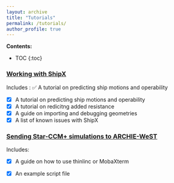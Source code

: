 ```yaml
---
layout: archive
title: "Tutorials"
permalink: /tutorials/
author_profile: true
---
```


**Contents:**
* TOC
{:toc}


### [Working with ShipX](https://momchil-terziev.github.io/resources/Working-with-shipx-title)
Includes :
:white_check_mark: A tutorial on predicting ship motions and operability
 - [x] A tutorial on predicting ship motions and operability
 - [x] A tutorial on redicitng added resistance
 - [x] A guide on importing and debugging geometries
 - [x] A list of known issues with ShipX

### [Sending Star-CCM+ simulations to ARCHIE-WeST](https//:momchil-terziev.github.io/resources/Using-script-files-in-Star-CCM+)
Includes:
- [x] A guide on how to use thinlinc or MobaXterm
- [x] An example script file

